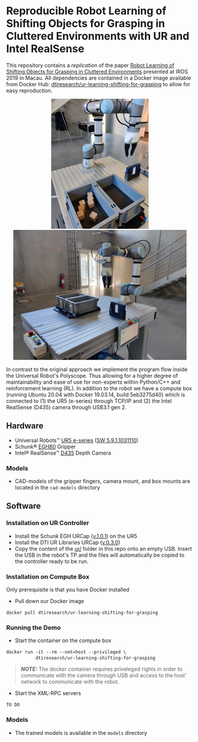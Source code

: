 # Reproducible Robot Learning of Shifting Objects for Grasping in Cluttered Environments with UR and Intel RealSense

This repository contains a *replication* of the paper [Robot Learning of Shifting Objects for Grasping in Cluttered Environments](https://arxiv.org/abs/1907.11035) presented at IROS 2019 in Macau. All dependencies are contained in a Docker image available from Docker Hub: [dtiresearch/ur-learning-shifting-for-grasping](https://hub.docker.com/repository/docker/dtiresearch/ur-learning-shifting-for-grasping) to allow for easy reproduction.

<div align="center">
  <img height="350" src="https://raw.githubusercontent.com/dti-research/ur-learning-shifting-for-grasping/master/resources/IMG_20210125_131050.jpg?token=AL2CCR6RZDUMD2IMCQ2ILSK74HBQW">
  <img height="350" src="https://raw.githubusercontent.com/dti-research/ur-learning-shifting-for-grasping/master/resources/IMG_20210125_130939.jpg?token=AL2CCR6RZDUMD2IMCQ2ILSK74HBQW">
</div>

In contrast to the original approach we implement the program flow inside the Universal Robot's Polyscope. Thus allowing for a higher degree of maintainability and ease of use for non-experts within Python/C++ and reinforcement learning (RL). In addition to the robot we have a compute box (running Ubuntu 20.04 with Docker 19.03.14, build 5eb3275d40) which is connected to (1) the UR5 (e-series) through TCP/IP and (2) the Intel RealSense (D435) camera through USB3.1 gen 2.



## Hardware

- Universal Robots&trade; [UR5 e-series](https://www.universal-robots.com/products/ur5-robot/) ([SW 5.9.1.1031110](https://s3-eu-west-1.amazonaws.com/ur-support-site/88180/update-5.9.1.1031110.urup))
- Schunk&reg; [EGH80](https://schunk.com/dk_en/gripping-systems/series/egh/) Gripper
- Intel&reg; RealSense&trade; [D435](https://www.intelrealsense.com/depth-camera-d435/) Depth Camera

### Models

- CAD-models of the gripper fingers, camera mount, and box mounts are located in the `cad-models` directory


## Software

### Installation on UR Controller

- Install the Schunk EGH URCap ([v.1.0.1](https://schunk.com/fileadmin/pim/docs/DC0001538.ZIP)) on the UR5
- Install the DTI UR Libraries URCap ([v.0.3.0](https://github.com/dti-research/ur-learning-shifting-for-grasping/blob/master/ur/urcaps/dtiurlibs-0.3.0.urcap?raw=true))
- Copy the content of the [ur/](ur/) folder in this repo onto an empty USB. Insert the USB in the robot's TP and the files will automatically be copied to the controller ready to be run.

### Installation on Compute Box

Only prerequisite is that you have Docker installed

- Pull down our Docker image

```
docker pull dtiresearch/ur-learning-shifting-for-grasping
```

### Running the Demo

- Start the container on the compute box

```
docker run -it --rm --net=host --privileged \
           dtiresearch/ur-learning-shifting-for-grasping
```

> **_NOTE:_** The docker container requires priveleged rights in order to communicate with the camera through USB and access to the host' network to communicate with the robot.

- Start the XML-RPC servers

```
TO DO
```

### Models

 - The trained models is available in the `models` directory
